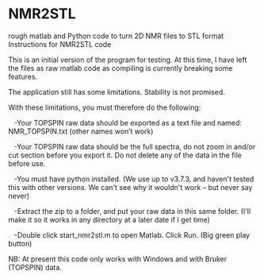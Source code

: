 # NMR2STL
rough matlab and Python code to turn 2D NMR files to STL format
Instructions for NMR2STL code

This is an initial version of the program for testing. At this time, I have left the files as raw matlab code as compiling is currently breaking some features.


The application still has some limitations. Stability is not promised.


With these limitations, you must therefore do the following:

   -Your TOPSPIN raw data should be exported as a text file and named: NMR_TOPSPIN.txt (other names won’t work)

   -Your TOPSPIN raw data should be the full spectra, do not zoom in and/or cut section before you export it. Do not delete any of the data in the file before use.

   -You must have python installed. (We use up to v3.7.3, and haven't tested this with other versions. We can't see why it wouldn't work – but never say never)

   -Extract the zip to a folder, and put your raw data in this same folder. (I'll make it so it works in any directory at a later date if I get time)

   -Double click start_nmr2stl.m to open Matlab. Click Run. (Big green play button)


NB: At present this code only works with Windows and with Bruker (TOPSPIN) data.
